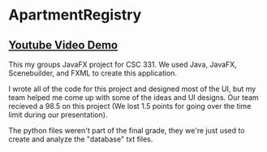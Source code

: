 # ApartmentRegistry
## <u>[Youtube Video Demo](https://youtu.be/N8n2rjXEYlA?si=WVH1_2zL1GBSyvJi)</u>

This my groups JavaFX project for CSC 331. We used Java, JavaFX, Scenebuilder, and FXML to create this application.

I wrote all of the code for this project and designed most of the UI, but my team helped me come up with some of the ideas and UI designs. Our team recieved a 98.5 on this project (We lost 1.5 points for going over the time limit during our presentation).

The python files weren't part of the final grade, they we're just used to create and analyze the "database" txt files.


